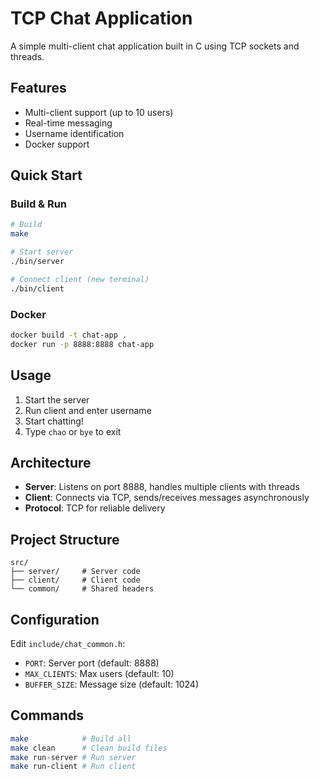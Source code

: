 # TCP Chat Application

A simple multi-client chat application built in C using TCP sockets and threads.

## Features

- Multi-client support (up to 10 users)
- Real-time messaging
- Username identification
- Docker support

## Quick Start

### Build & Run

```bash
# Build
make

# Start server
./bin/server

# Connect client (new terminal)
./bin/client
```

### Docker

```bash
docker build -t chat-app .
docker run -p 8888:8888 chat-app
```

## Usage

1. Start the server
2. Run client and enter username
3. Start chatting!
4. Type `chao` or `bye` to exit

## Architecture

- **Server**: Listens on port 8888, handles multiple clients with threads
- **Client**: Connects via TCP, sends/receives messages asynchronously
- **Protocol**: TCP for reliable delivery

## Project Structure

```
src/
├── server/     # Server code
├── client/     # Client code
└── common/     # Shared headers
```

## Configuration

Edit `include/chat_common.h`:
- `PORT`: Server port (default: 8888)
- `MAX_CLIENTS`: Max users (default: 10)
- `BUFFER_SIZE`: Message size (default: 1024)

## Commands

```bash
make            # Build all
make clean      # Clean build files
make run-server # Run server
make run-client # Run client
```

